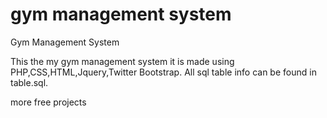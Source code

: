 gym management system
===================

Gym Management System

This the my gym management system it is made using PHP,CSS,HTML,Jquery,Twitter Bootstrap.
All sql table info can be found in table.sql.


more free projects


